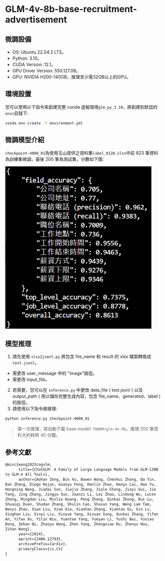 # GLM-4v-8b-base-recruitment-advertisement

## 微調設備
+ OS: Ubuntu 22.04.2 LTS。
+ Python: 3.10。
+ CUDA Version: 12.1。
+ GPU Driver Version: 550.127.08。
+ GPU: NVIDIA H200-140GB，推理至少需32GB以上的GPU。

## 環境設置
您可以使用以下指令來創建完整 conda 虛擬環境`glm_py_3.10`，將創建到默認的`envs`目錄下:
```bash
conda env create -f environment.yml
```

## 微調模型介紹
`checkpoint-4000_01`為使用玉山提供之資料集`label_0120.xlsx`中前 823 筆資料為訓練集微調，最後 200 筆為測試集，分數如下圖:

![image](https://github.com/sandychinghuang/glm-4v-8b-base-recruitment-advertisement/blob/main/metric.png?raw=true)


## 模型推理
1. 請先使用 `xlsx2jsonl.py` 將包含 file_name 和 result 的 xlsx 檔案轉換成`text.jsonl`。
+ 需更改 user_message 中的 "image"路徑。
+ 需更改 input_file。
2. 若需要，您可以在 `inference.py` 中更改 data_file ( test.jsonl ) 以及 output_path ( 用以儲存完整生成內容，包含 file_name、generated、label ) 的路徑。
3. 請使用以下指令做推理:
```bash
python inference.py checkpoint-4000_01
```
> 第一次推理，將自動下載 base model: `THUDM/glm-4v-9b`。推理 200 筆資料大約耗時 40 分鐘。

## 參考文獻
```
@misc{wang2023cogvlm,
      title={ChatGLM: A Family of Large Language Models from GLM-130B to GLM-4 All Tools}, 
      author={Aohan Zeng, Bin Xu, Bowen Wang, Chenhui Zhang, Da Yin, Dan Zhang, Diego Rojas, Guanyu Feng, Hanlin Zhao, Hanyu Lai, Hao Yu, Hongning Wang, Jiadai Sun, Jiajie Zhang, Jiale Cheng, Jiayi Gui, Jie Tang, Jing Zhang, Jingyu Sun, Juanzi Li, Lei Zhao, Lindong Wu, Lucen Zhong, Mingdao Liu, Minlie Huang, Peng Zhang, Qinkai Zheng, Rui Lu, Shuaiqi Duan, Shudan Zhang, Shulin Cao, Shuxun Yang, Weng Lam Tam, Wenyi Zhao, Xiao Liu, Xiao Xia, Xiaohan Zhang, Xiaotao Gu, Xin Lv, Xinghan Liu, Xinyi Liu, Xinyue Yang, Xixuan Song, Xunkai Zhang, Yifan An, Yifan Xu, Yilin Niu, Yuantao Yang, Yueyan Li, Yushi Bai, Yuxiao Dong, Zehan Qi, Zhaoyu Wang, Zhen Yang, Zhengxiao Du, Zhenyu Hou, Zihan Wang},
      year={2024},
      eprint={2406.12793},
      archivePrefix={arXiv},
      primaryClass={cs.CV}
}
```
